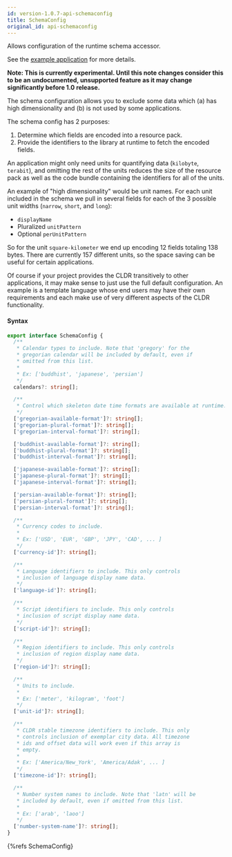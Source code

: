 ```yaml
---
id: version-1.0.7-api-schemaconfig
title: SchemaConfig
original_id: api-schemaconfig
---
```


Allows configuration of the runtime schema accessor.

See the [example application](https://github.com/phensley/cldr-engine-customization-example) for more details.

**Note: This is currently experimental. Until this note changes consider this to be an undocumented, unsupported feature as it may change significantly before 1.0 release.**

The schema configuration allows you to exclude some data which (a) has high dimensionality and (b) is not used by some applications.

The schema config has 2 purposes:
 1. Determine which fields are encoded into a resource pack.
 2. Provide the identifiers to the library at runtime to fetch the encoded fields.

An application might only need units for quantifying data (`kilobyte`, `terabit`), and omitting the rest of the units reduces the size of the resource pack as well as the code bundle containing the identifiers for all of the units.

An example of "high dimensionality" would be unit names. For each unit included in the schema we pull in several fields for each of the 3 possible unit widths (`narrow`, `short`, and `long`):
 * `displayName`
 * Pluralized `unitPattern`
 * Optional `perUnitPattern`

So for the unit `square-kilometer` we end up encoding 12 fields totaling 138 bytes. There are currently 157 different units, so the space saving can be useful for certain applications.

Of course if your project provides the CLDR transitively to other applications, it may make sense to just use the full default configuration. An example is a template language whose end users may have their own requirements and each make use of very different aspects of the CLDR functionality.


#### Syntax

```typescript
export interface SchemaConfig {
  /**
   * Calendar types to include. Note that 'gregory' for the
   * gregorian calendar will be included by default, even if
   * omitted from this list.
   *
   * Ex: ['buddhist', 'japanese', 'persian']
   */
  calendars?: string[];

  /**
   * Control which skeleton date time formats are available at runtime.
   */
  ['gregorian-available-format']?: string[];
  ['gregorian-plural-format']?: string[];
  ['gregorian-interval-format']?: string[];

  ['buddhist-available-format']?: string[];
  ['buddhist-plural-format']?: string[];
  ['buddhist-interval-format']?: string[];

  ['japanese-available-format']?: string[];
  ['japanese-plural-format']?: string[];
  ['japanese-interval-format']?: string[];

  ['persian-available-format']?: string[];
  ['persian-plural-format']?: string[];
  ['persian-interval-format']?: string[];

  /**
   * Currency codes to include.
   *
   * Ex: ['USD', 'EUR', 'GBP', 'JPY', 'CAD', ... ]
   */
  ['currency-id']?: string[];

  /**
   * Language identifiers to include. This only controls
   * inclusion of language display name data.
   */
  ['language-id']?: string[];

  /**
   * Script identifiers to include. This only controls
   * inclusion of script display name data.
   */
  ['script-id']?: string[];

  /**
   * Region identifiers to include. This only controls
   * inclusion of region display name data.
   */
  ['region-id']?: string[];

  /**
   * Units to include.
   *
   * Ex: ['meter', 'kilogram', 'foot']
   */
  ['unit-id']?: string[];

  /**
   * CLDR stable timezone identifiers to include. This only
   * controls inclusion of exemplar city data. All timezone
   * ids and offset data will work even if this array is
   * empty.
   *
   * Ex: ['America/New_York', 'America/Adak', ... ]
   */
  ['timezone-id']?: string[];

  /**
   * Number system names to include. Note that 'latn' will be
   * included by default, even if omitted from this list.
   *
   * Ex: ['arab', 'laoo']
   */
  ['number-system-name']?: string[];
}
```

{%refs SchemaConfig}
